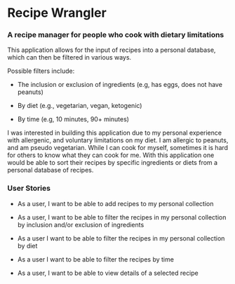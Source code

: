 # Recipe Wrangler

### A recipe manager for people who cook with dietary limitations

This application allows for the input of recipes into a personal 
database, which can then be filtered in various ways.

Possible filters include:

- The inclusion or exclusion of ingredients (e.g, has eggs, does not have peanuts)

- By diet (e.g., vegetarian, vegan, ketogenic)

- By time (e.g, 10 minutes, 90+ minutes)


I was interested in building this application due to my personal 
experience with allergenic, and voluntary limitations on my 
diet. I am allergic to peanuts, and am pseudo vegetarian. While I 
can cook for myself, sometimes it is hard for others to know 
what they can cook for me. With this application one would be 
able to sort their recipes by specific ingredients or diets
from a personal database of recipes.


### User Stories

- As a user, I want to be able to add recipes to my personal
collection

- As a user, I want to be able to filter the recipes in my
personal collection by inclusion and/or exclusion of ingredients

- As a user I want to be able to filter the recipes in my
personal collection by diet

- As a user I want to be able to filter the recipes by time

- As a user, I want to be able to view details of a selected
recipe



